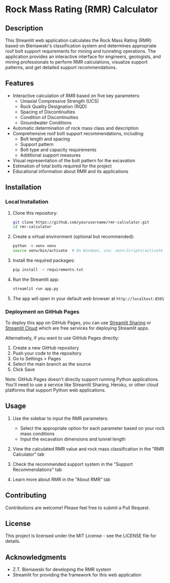 # Rock Mass Rating (RMR) Calculator

## Description

This Streamlit web application calculates the Rock Mass Rating (RMR) based on Bieniawski's classification system and determines appropriate roof bolt support requirements for mining and tunneling operations. The application provides an interactive interface for engineers, geologists, and mining professionals to perform RMR calculations, visualize support patterns, and get detailed support recommendations.

## Features

- Interactive calculation of RMR based on five key parameters:
  - Uniaxial Compressive Strength (UCS)
  - Rock Quality Designation (RQD)
  - Spacing of Discontinuities
  - Condition of Discontinuities
  - Groundwater Conditions
- Automatic determination of rock mass class and description
- Comprehensive roof bolt support recommendations, including:
  - Bolt length and spacing
  - Support pattern
  - Bolt type and capacity requirements
  - Additional support measures
- Visual representation of the bolt pattern for the excavation
- Estimation of total bolts required for the project
- Educational information about RMR and its applications

## Installation

### Local Installation

1. Clone this repository:
   ```bash
   git clone https://github.com/yourusername/rmr-calculator.git
   cd rmr-calculator
   ```

2. Create a virtual environment (optional but recommended):
   ```bash
   python -m venv venv
   source venv/bin/activate  # On Windows, use: venv\Scripts\activate
   ```

3. Install the required packages:
   ```bash
   pip install -r requirements.txt
   ```

4. Run the Streamlit app:
   ```bash
   streamlit run app.py
   ```

5. The app will open in your default web browser at `http://localhost:8501`

### Deployment on GitHub Pages

To deploy this app on GitHub Pages, you can use [Streamlit Sharing](https://streamlit.io/sharing) or [Streamlit Cloud](https://streamlit.io/cloud) which are free services for deploying Streamlit apps.

Alternatively, if you want to use GitHub Pages directly:

1. Create a new GitHub repository
2. Push your code to the repository
3. Go to Settings > Pages
4. Select the main branch as the source
5. Click Save

Note: GitHub Pages doesn't directly support running Python applications. You'll need to use a service like Streamlit Sharing, Heroku, or other cloud platforms that support Python web applications.

## Usage

1. Use the sidebar to input the RMR parameters:
   - Select the appropriate option for each parameter based on your rock mass conditions
   - Input the excavation dimensions and tunnel length

2. View the calculated RMR value and rock mass classification in the "RMR Calculator" tab

3. Check the recommended support system in the "Support Recommendations" tab

4. Learn more about RMR in the "About RMR" tab

## Contributing

Contributions are welcome! Please feel free to submit a Pull Request.

## License

This project is licensed under the MIT License - see the LICENSE file for details.

## Acknowledgments

- Z.T. Bieniawski for developing the RMR system
- Streamlit for providing the framework for this web application
